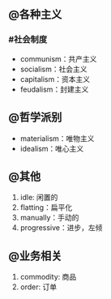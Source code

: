 ## @各种主义

### #社会制度

- communism：共产主义
- socialism：社会主义
- capitalism：资本主义
- feudalism：封建主义

## @哲学派别

- materialism：唯物主义
- idealism：唯心主义

## @其他

1. idle: 闲置的
2. flatting：扁平化
3. manually：手动的
4. progressive：进步，左倾

## @业务相关

1. commodity: 商品
2. order: 订单

# 
